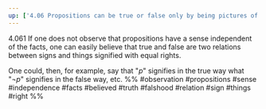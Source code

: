 ```yaml
---
up: ['4.06 Propositions can be true or false only by being pictures of the reality.']
---
```

4.061 If one does not observe that propositions have a sense independent of the facts, one can easily believe that true and false are two relations between signs and things signified with equal rights.

One could, then, for example, say that "$p$" signifies in the true way what "$¬p$" signifies in the false way, etc.
%%
#observation #propositions #sense #independence #facts #believed #truth #falshood #relation #sign #things #right %%